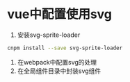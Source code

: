 # vue中配置使用svg

1. 安装svg-sprite-loader
```sh
cnpm install --save svg-sprite-loader
```
1. 在webpack中配置svg的处理
2. 在全局组件目录中封装svg组件